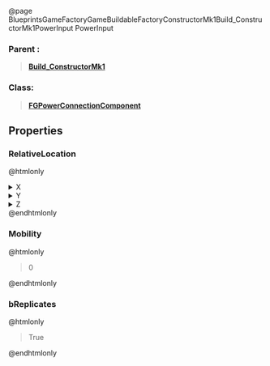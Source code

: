 @page BlueprintsGameFactoryGameBuildableFactoryConstructorMk1Build_ConstructorMk1PowerInput PowerInput
### Parent :
<b><a href="_blueprints_game_factory_game_buildable_factory_constructor_mk1_build__constructor_mk1.html"><blockquote>Build_ConstructorMk1</blockquote></a></b>
### Class:
<b><a href="_class_script_f_g_power_connection_component.html"><blockquote>FGPowerConnectionComponent</blockquote></a></b>
## Properties
### RelativeLocation
@htmlonly
<details>
 <summary>X</summary>
<blockquote>210.0045166015625</blockquote>
</details>
<details>
 <summary>Y</summary>
<blockquote>-470</blockquote>
</details>
<details>
 <summary>Z</summary>
<blockquote>687.1654052734375</blockquote>
</details>
@endhtmlonly

### Mobility
@htmlonly
<blockquote>0</blockquote>
@endhtmlonly

### bReplicates
@htmlonly
<blockquote>True</blockquote>
@endhtmlonly

